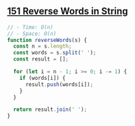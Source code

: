 ## [151 Reverse Words in String](https://leetcode.com/problems/reverse-words-in-a-string/description/)

<!-- notecardId: 1758493967757 -->

```js
// - Time: O(n)
// - Space: O(n)
function reverseWords(s) {
  const n = s.length;
  const words = s.split(' ');
  const result = [];

  for (let i = n - 1; i >= 0; i -= 1) {
    if (words[i]) {
      result.push(words[i]);
    }
  }

  return result.join(' ');
}
```
